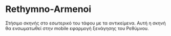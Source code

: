 # Rethymno-Armenoi

Στήσιμο σκηνής στο εσωτερικό του τάφου με τα αντικείμενα.
Aυτή η σκηνή θα ενσωματωθεί στην mobile εφαρμογή ξενάγησης του Ρεθύμνου.
